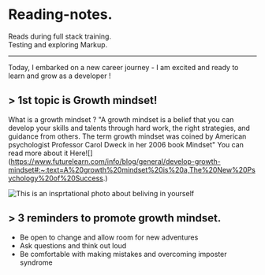 # Reading-notes.
Reads during full stack training.  
Testing and exploring Markup.

***

Today, I embarked on a new career journey  - I am excited and ready to learn and grow as a developer !  

## > 1st topic is Growth mindset!  

What is a growth mindset ?
"A growth mindset is a belief that you can develop your skills and talents through hard work, the right strategies, and guidance from others. The term growth mindset was coined by American psychologist Professor Carol Dweck in her 2006 book Mindset" You can read more about it Here![] (https://www.futurelearn.com/info/blog/general/develop-growth-mindset#:~:text=A%20growth%20mindset%20is%20a,The%20New%20Psychology%20of%20Success.)  

![This is an insprtational photo about beliving in yourself](https://teacherbooker.com/wp-content/uploads/2017/10/Blog-pic-growth-mindset-1200x630.jpg)

## > 3 reminders to promote growth mindset.
* Be open to change and allow room for new adventures
* Ask questions and think out loud
* Be comfortable with making mistakes and overcoming imposter syndrome
